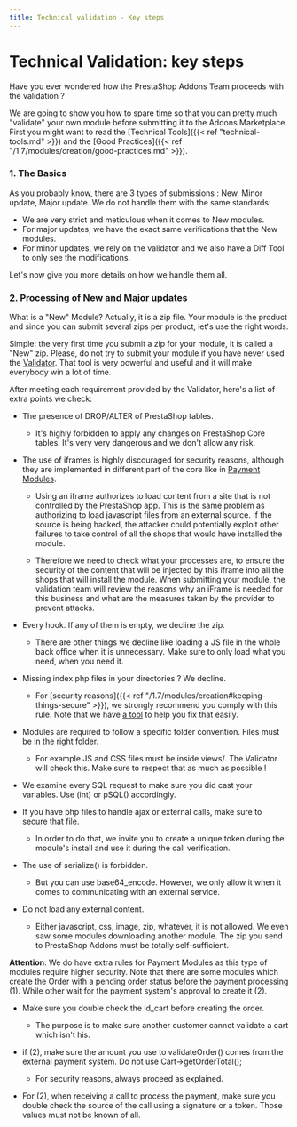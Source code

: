 ```yaml
---
title: Technical validation - Key steps
---
```


# Technical Validation: key steps

Have you ever wondered how the PrestaShop Addons Team proceeds with the validation ?

We are going to show you how to spare time so that you can pretty much "validate" your own module before submitting it to the Addons Marketplace.
First you might want to read the [Technical Tools]({{< ref "technical-tools.md" >}}) and the [Good Practices]({{< ref "/1.7/modules/creation/good-practices.md" >}}). 

### 1. The Basics

As you probably know, there are 3 types of submissions : New, Minor update, Major update.
We do not handle them with the same standards:

- We are very strict and meticulous when it comes to New modules.
- For major updates, we have the exact same verifications that the New modules.
- For minor updates, we rely on the validator and we also have a Diff Tool to only see the modifications.

Let's now give you more details on how we handle them all.

### 2. Processing of New and Major updates

What is a "New" Module? 
Actually, it is a zip file. Your module is the product and since you can submit several zips per product, let's use the right words.

Simple: the very first time you submit a zip for your module, it is called a "New" zip.
Please, do not try to submit your module if you have never used the [Validator](https://validator.prestashop.com/).
That tool is very powerful and useful and it will make everybody win a lot of time.

After meeting each requirement provided by the Validator, here's a list of extra points we check: 

* The presence of DROP/ALTER of PrestaShop tables.
    * It's highly forbidden to apply any changes on PrestaShop Core tables. It's very very dangerous and we don't allow any risk.

* The use of iframes is highly discouraged for security reasons, although they are implemented in different part of the core like in [Payment Modules](https://github.com/PrestaShop/paymentexample/blob/master/paymentexample.php#L150).
    * Using an iframe authorizes to load content from a site that is not controlled by the PrestaShop app. This is the same problem as authorizing to load javascript files from an external source. If the source is being hacked, the attacker could potentially exploit other failures to take control of all the shops that would have installed the module.

    * Therefore we need to check what your processes are, to ensure the security of the content that will be injected by this iframe into all the shops that will install the module. When submitting your module, the validation team will review the reasons why an iFrame is needed for this business and what are the measures taken by the provider to prevent attacks.

* Every hook. If any of them is empty, we decline the zip.
    * There are other things we decline like loading a JS file in the whole back office when it is unnecessary. Make sure to only load what you need, when you need it.

* Missing index.php files in your directories ? We decline.
    * For [security reasons]({{< ref "/1.7/modules/creation#keeping-things-secure" >}}), we strongly recommend you comply with this rule. Note that we have [a tool](https://github.com/jmcollin/autoindex) to help you fix that easily.

* Modules are required to follow a specific folder convention. Files must be in the right folder.
    * For example JS and CSS files must be inside views/. The Validator will check this. Make sure to respect that as much as possible !

* We examine every SQL request to make sure you did cast your variables. Use (int) or pSQL() accordingly. 

* If you have php files to handle ajax or external calls, make sure to secure that file.
    * In order to do that, we invite you to create a unique token during the module's install and use it during the call verification.

* The use of serialize() is forbidden.
    * But you can use base64_encode. However, we only allow it when it comes to communicating with an external service. 

* Do not load any external content.
    * Either javascript, css, image, zip, whatever, it is not allowed. We even saw some modules downloading another module. The zip you send to PrestaShop Addons must be totally self-sufficient. 

**Attention**:
We do have extra rules for Payment Modules as this type of modules require higher security.
Note that there are some modules which create the Order with a pending order status before the payment processing (1). While other wait for the payment system's approval to create it (2).

* Make sure you double check the id_cart before creating the order.
    * The purpose is to make sure another customer cannot validate a cart which isn't his.

* if (2), make sure the amount you use to validateOrder() comes from the external payment system. Do not use Cart->getOrderTotal();
    * For security reasons, always proceed as explained.

* For (2), when receiving a call to process the payment, make sure you double check the source of the call using a signature or a token. Those values must not be known of all. 

